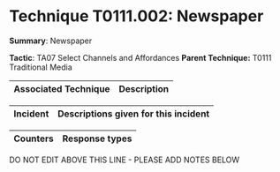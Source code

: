 # Technique T0111.002: Newspaper

**Summary**: Newspaper

**Tactic**: TA07 Select Channels and Affordances **Parent Technique:** T0111 Traditional Media


| Associated Technique | Description |
| --------- | ------------------------- |



| Incident | Descriptions given for this incident |
| -------- | -------------------- |



| Counters | Response types |
| -------- | -------------- |


DO NOT EDIT ABOVE THIS LINE - PLEASE ADD NOTES BELOW